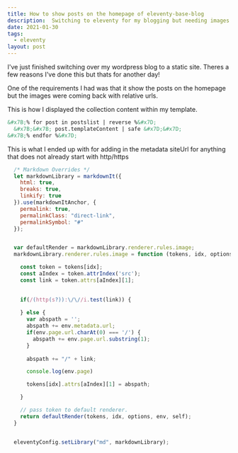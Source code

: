 ```yaml
---
title: How to show posts on the homepage of eleventy-base-blog
description:  Switching to eleventy for my blogging but needing images on the homepage
date: 2021-01-30
tags:
  - eleventy
layout: post
---
```

 
I've just finished switching over my wordpress blog to a static site. Theres a few reasons I've done this but thats for another day!

One of the requirements I had was that it show the posts on the homepage but the images were coming back with relative urls.

This is how I displayed the collection content within my template.

```html
&#x7B;% for post in postslist | reverse %&#x7D;
  &#x7B;&#x7B; post.templateContent | safe &#x7D;&#x7D;
&#x7B;% endfor %&#x7D;
``` 

This is what I ended up with for adding in the metadata siteUrl for anything that does not already start with http/https


```js
  /* Markdown Overrides */
  let markdownLibrary = markdownIt({
    html: true,
    breaks: true,
    linkify: true
  }).use(markdownItAnchor, {
    permalink: true,
    permalinkClass: "direct-link",
    permalinkSymbol: "#"
  });


  var defaultRender = markdownLibrary.renderer.rules.image;
  markdownLibrary.renderer.rules.image = function (tokens, idx, options, env, self) {

    const token = tokens[idx];
    const aIndex = token.attrIndex('src');
    const link = token.attrs[aIndex][1];
    

    if(/(http(s?)):\/\//i.test(link)) {
    
    } else {
      var abspath = '';
      abspath += env.metadata.url;
      if(env.page.url.charAt(0) === '/') {
        abspath += env.page.url.substring(1);
      }
      
      abspath += "/" + link;

      console.log(env.page)

      tokens[idx].attrs[aIndex][1] = abspath;

    }

    // pass token to default renderer.
    return defaultRender(tokens, idx, options, env, self);
  }


  eleventyConfig.setLibrary("md", markdownLibrary);
  ```